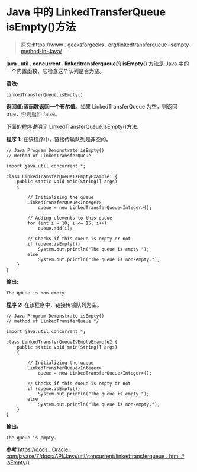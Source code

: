 # Java 中的 LinkedTransferQueue isEmpty()方法

> 原文:[https://www . geeksforgeeks . org/linkedtransferqueue-isempty-method-in-Java/](https://www.geeksforgeeks.org/linkedtransferqueue-isempty-method-in-java/)

**java . util . concurrent . linkedtransferqueue**的 **isEmpty()** 方法是 Java 中的一个内置函数，它检查这个队列是否为空。

**语法:**

```
LinkedTransferQueue.isEmpty()
```

**返回值:**该函数返回一个**布尔值**。如果 LinkedTransferQueue 为空，则返回 true，否则返回 false。

下面的程序说明了 LinkedTransferQueue.isEmpty()方法:

**程序 1:** 在该程序中，链接传输队列是非空的。

```
// Java Program Demonstrate isEmpty()
// method of LinkedTransferQueue

import java.util.concurrent.*;

class LinkedTransferQueueIsEmptyExample1 {
    public static void main(String[] args)
    {

        // Initializing the queue
        LinkedTransferQueue<Integer>
            queue = new LinkedTransferQueue<Integer>();

        // Adding elements to this queue
        for (int i = 10; i <= 15; i++)
            queue.add(i);

        // Checks if this queue is empty or not
        if (queue.isEmpty())
            System.out.println("The queue is empty.");
        else
            System.out.println("The queue is non-empty.");
    }
}
```

**输出:**

```
The queue is non-empty.

```

**程序 2:** 在该程序中，链接传输队列为空。

```
// Java Program Demonstrate isEmpty()
// method of LinkedTransferQueue */

import java.util.concurrent.*;

class LinkedTransferQueueIsEmptyExample2 {
    public static void main(String[] args)
    {

        // Initializing the queue
        LinkedTransferQueue<Integer>
            queue = new LinkedTransferQueue<Integer>();

        // Checks if this queue is empty or not
        if (queue.isEmpty())
            System.out.println("The queue is empty.");
        else
            System.out.println("The queue is non-empty.");
    }
}
```

**输出:**

```
The queue is empty.

```

**参考**:[https://docs . Oracle . com/javase/7/docs/API/Java/util/concurrent/linkedtransferqueue . html # isEmpty()](https://docs.oracle.com/javase/7/docs/api/java/util/concurrent/LinkedTransferQueue.html#isEmpty())